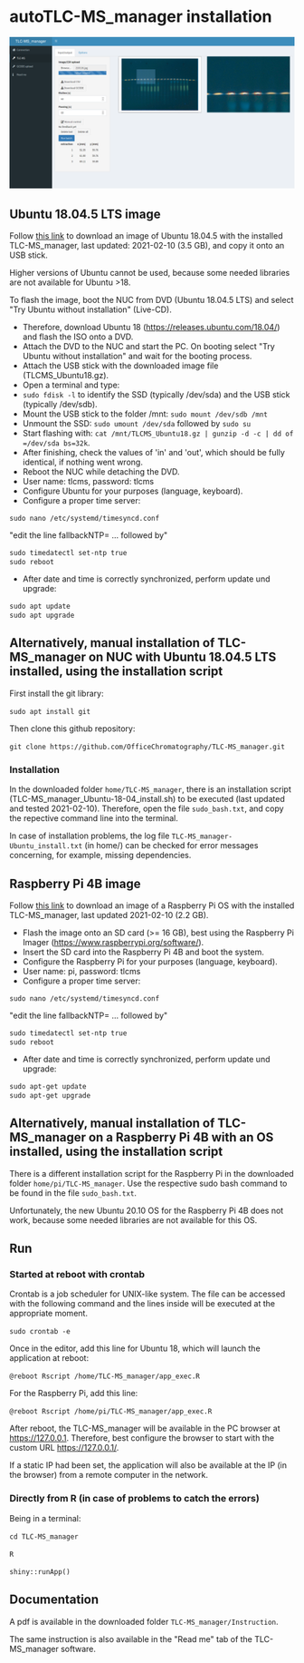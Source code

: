 autoTLC-MS_manager installation
===========

![TLC-MS_manager screenshot](TLC-MS_manager.png)

## Ubuntu 18.04.5 LTS image

Follow [this link](https://jlubox.uni-giessen.de/dl/fi3pKFDKArQEdTxdwdA8bkHB/TLCMS_Ubuntu18.gz) to download an image of Ubuntu 18.04.5 with the installed TLC-MS_manager, last updated: 2021-02-10 (3.5 GB), and copy it onto an USB stick.

Higher versions of Ubuntu cannot be used, because some needed libraries are not available for Ubuntu >18.

To flash the image, boot the NUC from DVD (Ubuntu 18.04.5 LTS) and select "Try Ubuntu without installation" (Live-CD). <br />
- Therefore, download Ubuntu 18 (https://releases.ubuntu.com/18.04/) and flash the ISO onto a DVD.
- Attach the DVD to the NUC and start the PC. On booting select "Try Ubuntu without installation" and wait for the booting process. 
- Attach the USB stick with the downloaded image file (TLCMS_Ubuntu18.gz).<br />
- Open a terminal and type:
- ```sudo fdisk -l``` to identify the SSD (typically /dev/sda) and the USB stick (typically /dev/sdb).<br />
- Mount the USB stick to the folder /mnt:
```sudo mount /dev/sdb /mnt``` <br />
- Unmount the SSD:
```sudo umount /dev/sda``` followed by ```sudo su``` <br />
- Start flashing with: ```cat /mnt/TLCMS_Ubuntu18.gz | gunzip -d -c | dd of =/dev/sda bs=32k```.<br />
- After finishing, check the values of 'in' and 'out', which should be fully identical, if nothing went wrong.<br />
- Reboot the NUC while detaching the DVD.
- User name: tlcms, password: tlcms
- Configure Ubuntu for your purposes (language, keyboard).
- Configure a proper time server:
```
sudo nano /etc/systemd/timesyncd.conf
```
"edit the line fallbackNTP= ... followed by"
```
sudo timedatectl set-ntp true
sudo reboot
```

- After date and time is correctly synchronized, perform update und upgrade:
```
sudo apt update
sudo apt upgrade
```


## Alternatively, manual installation of TLC-MS_manager on NUC with Ubuntu 18.04.5 LTS installed, using the installation script

First install the git library:

```sudo apt install git```

Then clone this github repository:

```git clone https://github.com/OfficeChromatography/TLC-MS_manager.git```

### Installation 

In the downloaded folder ```home/TLC-MS_manager```, there is an installation script (TLC-MS_manager_Ubuntu-18-04_install.sh) to be executed (last updated and tested 2021-02-10). Therefore, open the file ```sudo_bash.txt```, and copy the repective command line into the terminal.

In case of installation problems, the log file ```TLC-MS_manager-Ubuntu_install.txt``` (in home/) can be checked for error messages concerning, for example, missing dependencies.

## Raspberry Pi 4B image

Follow [this link](https://jlubox.uni-giessen.de/dl/fiUZYxykrZFXuFq645QXKEC6/TLCMS_RPi4.img.gz) to download an image of a Raspberry Pi OS with the installed TLC-MS_manager, last updated 2021-02-10 (2.2 GB).

- Flash the image onto an SD card (>= 16 GB), best using the Raspberry Pi Imager (https://www.raspberrypi.org/software/).
- Insert the SD card into the Raspberry Pi 4B and boot the system.
- Configure the Raspberry Pi for your purposes (language, keyboard).
- User name: pi, password: tlcms
- Configure a proper time server:
```
sudo nano /etc/systemd/timesyncd.conf
```
"edit the line fallbackNTP= ... followed by"
```
sudo timedatectl set-ntp true
sudo reboot
```

- After date and time is correctly synchronized, perform update und upgrade:
```
sudo apt-get update
sudo apt-get upgrade
```

## Alternatively, manual installation of TLC-MS_manager on a Raspberry Pi 4B with an OS installed, using the installation script

There is a different installation script for the Raspberry Pi in the downloaded folder ```home/pi/TLC-MS_manager```. Use the respective sudo bash command to be found in the file ```sudo_bash.txt```.

Unfortunately, the new Ubuntu 20.10 OS for the Raspberry Pi 4B does not work, because some needed libraries are not available for this OS.

## Run

### Started at reboot with crontab

Crontab is a job scheduler for UNIX-like system. The file can be accessed with the following command and the lines inside will be executed at the appropriate moment.

```sudo crontab -e```

Once in the editor, add this line for Ubuntu 18, which will launch the application at reboot: 

```@reboot Rscript /home/TLC-MS_manager/app_exec.R```

For the Raspberry Pi, add this line:

```@reboot Rscript /home/pi/TLC-MS_manager/app_exec.R```

After reboot, the TLC-MS_manager will be available in the PC browser at https://127.0.0.1. Therefore, best configure the browser to start with the custom URL https://127.0.0.1/.

If a static IP had been set, the application will also be available at the IP (in the browser) from a remote computer in the network.



### Directly from R (in case of problems to catch the errors)

Being in a terminal: 

```cd TLC-MS_manager```

```R```

```shiny::runApp()```


## Documentation

A pdf is available in the downloaded folder ```TLC-MS_manager/Instruction```.

The same instruction is also available in the "Read me" tab of the TLC-MS_manager software.

